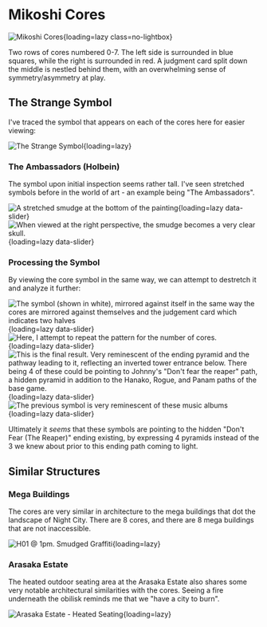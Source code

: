 # Mikoshi Cores

![Mikoshi Cores](./assets/megabuilding-as-core.png){loading=lazy class=no-lightbox}

Two rows of cores numbered 0-7. The left side is surrounded in blue squares,
while the right is surrounded in red. A judgment card split down the middle is
nestled behind them, with an overwhelming sense of symmetry/asymmetry at play.

## The Strange Symbol

I've traced the symbol that appears on each of the cores here for easier viewing:

![The Strange Symbol](./assets/mikoshi-symbol.png){loading=lazy}

### The Ambassadors (Holbein)

The symbol upon initial inspection seems rather tall. I've seen stretched
symbols before in the world of art - an example being "The Ambassadors".

![A stretched smudge at the bottom of the painting](./assets/mikoshi-painting-1.jpg){loading=lazy data-slider}
![When viewed at the right perspective, the smudge becomes a very clear skull.](./assets/mikoshi-painting-2.jpg){loading=lazy data-slider}

### Processing the Symbol

By viewing the core symbol in the same way, we can attempt to destretch it and
analyze it further:

![The symbol (shown in white), mirrored against itself in the same way the cores are mirrored against themselves and the judgement card which indicates two halves](./assets/mikoshi-symbol-2.png){loading=lazy data-slider}
![Here, I attempt to repeat the pattern for the number of cores.](./assets/mikoshi-symbol-3.png){loading=lazy data-slider}
![This is the final result. Very reminescent of the ending pyramid and the pathway leading to it, reflecting an inverted tower entrance below. There being 4 of these could be pointing to Johnny's "Don't fear the reaper" path, a hidden pyramid in addition to the Hanako, Rogue, and Panam paths of the base game.](./assets/mikoshi-symbol-4.png){loading=lazy data-slider}
![The previous symbol is very reminescent of these music albums](./assets/mikoshi-albums.png){loading=lazy data-slider}

Ultimately it _seems_ that these symbols are pointing to the hidden "Don't Fear
(The Reaper)" ending existing, by expressing 4 pyramids instead of the 3 we
knew about prior to this ending path coming to light.

## Similar Structures

### Mega Buildings

The cores are very similar in architecture to the mega buildings that dot the
landscape of Night City. There are 8 cores, and there are 8 mega buildings that
are not inaccessible.

![H01 @ 1pm. Smudged Graffiti](./assets/mb-h01-a.png){loading=lazy}

### Arasaka Estate

The heated outdoor seating area at the Arasaka Estate also shares some very
notable architectural similarities with the cores. Seeing a fire underneath the
obilisk reminds me that we "have a city to burn".

![Arasaka Estate - Heated Seating](./assets/mikoshi-estate.png){loading=lazy}
